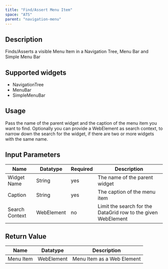 ```yaml
---
title: "Find/Assert Menu Item"
space: "ATS" 
parent: "navigation-menu"
---
```


## Description

Finds/Asserts a visible Menu Item in a Navigation Tree, Menu Bar and Simple Menu Bar

## Supported widgets

 + NavigationTree
 + MenuBar
 + SimpleMenuBar

## Usage

Pass the name of the parent widget and the caption of the menu item you want to find.
Optionally you can provide a WebElement as search context, to narrow down the search for the widget, if there are two or more widgets with the same name.

## Input Parameters

Name | Datatype | Required | Description
--- | --- | --- | ---
Widget Name | String | yes | The name of the parent widget
Caption | String | yes | The caption of the menu item
Search Context | WebElement | no | Limit the search for the DataGrid row to the given WebElement

## Return Value

Name | Datatype | Description
--- | --- | ---
Menu Item | WebElement | Menu Item as a Web Element
